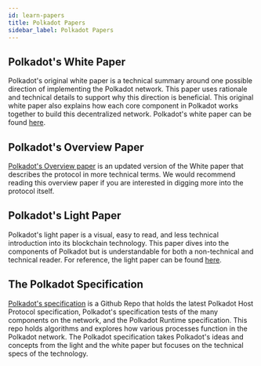 ```yaml
---
id: learn-papers
title: Polkadot Papers
sidebar_label: Polkadot Papers
---
```


## Polkadot's White Paper

Polkadot's original white paper is a technical summary around one possible direction of implementing
the Polkadot network. This paper uses rationale and technical details to support why this direction
is beneficial. This original white paper also explains how each core component in Polkadot works
together to build this decentralized network. Polkadot's white paper can be found
[here](https://polkadot.network/PolkaDotPaper.pdf).

## Polkadot's Overview Paper

[Polkadot's Overview paper](https://github.com/w3f/research/blob/master/docs/papers/OverviewPaper-V1.pdf)
is an updated version of the White paper that describes the protocol in more technical terms. We
would recommend reading this overview paper if you are interested in digging more into the protocol
itself.

## Polkadot's Light Paper

Polkadot's light paper is a visual, easy to read, and less technical introduction into its
blockchain technology. This paper dives into the components of Polkadot but is understandable for
both a non-technical and technical reader. For reference, the light paper can be found
[here](https://polkadot.network/Polkadot-lightpaper.pdf).

## The Polkadot Specification

[Polkadot's specification](https://github.com/w3f/polkadot-spec) is a Github Repo that holds the
latest Polkadot Host Protocol specification, Polkadot's specification tests of the many components
on the network, and the Polkadot Runtime specification. This repo holds algorithms and explores how
various processes function in the Polkadot network. The Polkadot specification takes Polkadot's
ideas and concepts from the light and the white paper but focuses on the technical specs of the
technology.
